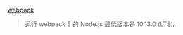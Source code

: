 [webpack](https://webpack.docschina.org/guides/getting-started)
> 运行 webpack 5 的 Node.js 最低版本是 10.13.0 (LTS)。
